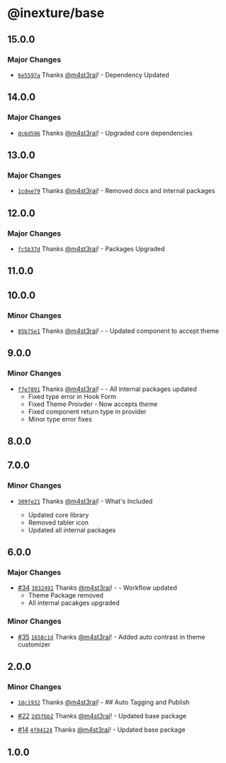 # @inexture/base

## 15.0.0

### Major Changes

- [`6e5597a`](https://github.com/inexture-solutions/inxui/commit/6e5597aeb07f2a59cef9a373c9be65ec4056b973) Thanks [@m4st3rai](https://github.com/m4st3rai)! - Dependency Updated

## 14.0.0

### Major Changes

- [`dc6d596`](https://github.com/inexture-solutions/inxui/commit/dc6d596f12f00cf1fc74d6185a21d93ea788afcf) Thanks [@m4st3rai](https://github.com/m4st3rai)! - Upgraded core dependencies

## 13.0.0

### Major Changes

- [`1cdee79`](https://github.com/inexture-solutions/inxui/commit/1cdee793a18e9677937ecc7bef20adf1d045d2b9) Thanks [@m4st3rai](https://github.com/m4st3rai)! - Removed docs and internal packages

## 12.0.0

### Major Changes

- [`fc5b37d`](https://github.com/inexture-solutions/inxui/commit/fc5b37d0090f1de37da447f4cd7263991a5be9e0) Thanks [@m4st3rai](https://github.com/m4st3rai)! - Packages Upgraded

## 11.0.0

## 10.0.0

### Minor Changes

- [`85b75e1`](https://github.com/inexture-solutions/inxui/commit/85b75e134d0644ba22d2736ac7aae2d140a42197) Thanks [@m4st3rai](https://github.com/m4st3rai)! - - Updated component to accept theme

## 9.0.0

### Minor Changes

- [`f7e7891`](https://github.com/inexture-solutions/inxui/commit/f7e78911c0606b44901fd1687ede0cd386cc1f50) Thanks [@m4st3rai](https://github.com/m4st3rai)! - - All internal packages updated
  - Fixed type error in Hook Form
  - Fixed Theme Proivder - Now accepts theme
  - Fixed component return type in provider
  - Minor type error fixes

## 8.0.0

## 7.0.0

### Minor Changes

- [`309fe21`](https://github.com/inexture-solutions/inxui/commit/309fe21c137af565bbd2a58fba6e82f9f1f975f3) Thanks [@m4st3rai](https://github.com/m4st3rai)! - What's Included

  - Updated core library
  - Removed tabler icon
  - Updated all internal packages

## 6.0.0

### Major Changes

- [#34](https://github.com/inexture-solutions/inxui/pull/34) [`3832491`](https://github.com/inexture-solutions/inxui/commit/383249199986297c3629b13d25f8ee6f2b051d65) Thanks [@m4st3rai](https://github.com/m4st3rai)! - - Workflow updated
  - Theme Package removed
  - All internal pacakges upgraded

### Minor Changes

- [#35](https://github.com/inexture-solutions/inxui/pull/35) [`1658c1d`](https://github.com/inexture-solutions/inxui/commit/1658c1d5d6d029f428af5282e32275fc9f72c70e) Thanks [@m4st3rai](https://github.com/m4st3rai)! - Added auto contrast in theme customizer

## 2.0.0

### Minor Changes

- [`18c1932`](https://github.com/inexture-solutions/inxui/commit/18c19327b1568985ec004c0aac632e8b771b4dfc) Thanks [@m4st3rai](https://github.com/m4st3rai)! - ## Auto Tagging and Publish

- [#22](https://github.com/inexture-solutions/inxui/pull/22) [`2d5fbb2`](https://github.com/inexture-solutions/inxui/commit/2d5fbb2f54f0a2a981dd6fac6db4f5db1b505d3a) Thanks [@m4st3rai](https://github.com/m4st3rai)! - Updated base package

- [#14](https://github.com/inexture-solutions/inxui/pull/14) [`4f04124`](https://github.com/inexture-solutions/inxui/commit/4f04124021d59d5a36a98b1aa99ed95148179116) Thanks [@m4st3rai](https://github.com/m4st3rai)! - Updated base package

## 1.0.0
